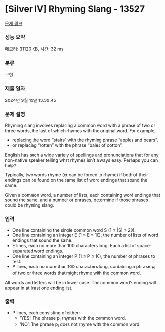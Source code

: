 # [Silver IV] Rhyming Slang - 13527 

[문제 링크](https://www.acmicpc.net/problem/13527) 

### 성능 요약

메모리: 31120 KB, 시간: 32 ms

### 분류

구현

### 제출 일자

2024년 9월 19일 13:39:45

### 문제 설명

<p>Rhyming slang involves replacing a common word with a phrase of two or three words, the last of which rhymes with the original word. For example,</p>

<ul>
	<li>replacing the word “stairs” with the rhyming phrase “apples and pears”,</li>
	<li>or replacing “rotten” with the phrase “bales of cotton”.</li>
</ul>

<p>English has such a wide variety of spellings and pronunciations that for any non-native speaker telling what rhymes isn’t always easy. Perhaps you can help?</p>

<p>Typically, two words rhyme (or can be forced to rhyme) if both of their endings can be found on the same list of word endings that sound the same.</p>

<p>Given a common word, a number of lists, each containing word endings that sound the same, and a number of phrases, determine if those phrases could be rhyming slang.</p>

### 입력 

 <ul>
	<li>One line containing the single common word S (1 ≤ |S| ≤ 20).</li>
	<li>One line containing an integer E (1 ≤ E ≤ 10), the number of lists of word endings that sound the same.</li>
	<li>E lines, each no more than 100 characters long. Each a list of space-separated word endings.</li>
	<li>One line containing an integer P (1 ≤ P ≤ 10), the number of phrases to test.</li>
	<li>P lines, each no more than 100 characters long, containing a phrase p<sub>i</sub> of two or three words that might rhyme with the common word.</li>
</ul>

<p>All words and letters will be in lower case. The common word’s ending will appear in at least one ending list.</p>

### 출력 

 <ul>
	<li>P lines, each consisting of either:
	<ul>
		<li>’YES’: The phrase p<sub>i</sub> rhymes with the common word.</li>
		<li>’NO’: The phrase p<sub>i</sub> does not rhyme with the common word.</li>
	</ul>
	</li>
</ul>

